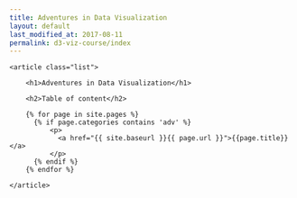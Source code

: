 ```yaml
---
title: Adventures in Data Visualization
layout: default
last_modified_at: 2017-08-11
permalink: d3-viz-course/index
---
```


<section>

    <article class="list">
    
    	<h1>Adventures in Data Visualization</h1>
    	
    	<h2>Table of content</h2>
    	
    	{% for page in site.pages %}
    	  {% if page.categories contains 'adv' %}
    	      <p>
    	        <a href="{{ site.baseurl }}{{ page.url }}">{{page.title}}</a>
    	      </p>
    	  {% endif %}
    	{% endfor %}
    
    </article>
</section>
